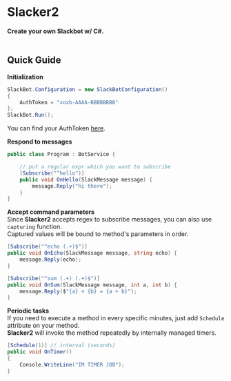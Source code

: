 Slacker2
====

__Create your own Slackbot w/ C#.__<br>
<br>

Quick Guide
---
__Initialization__ 
```cs
SlackBot.Configuration = new SlackBotConfiguration()
{
    AuthToken = "xoxb-AAAA-BBBBBBBB"
};
SlackBot.Run();
```
You can find your AuthToken [here](https://api.slack.com/docs/oauth-test-tokens).

__Respond to messages__
```cs
public class Program : BotService {

    // put a regular expr which you want to subscribe
    [Subscribe("^hello")]
    public void OnHello(SlackMessage message) {
        message.Reply("hi there");
    }
}
```

__Accept command parameters__<br>
Since __Slacker2__ accepts regex to subscribe messages, you can also use `capturing` function.<br>
Captured values will be bound to method's parameters in order.
```cs
[Subscribe("^echo (.+)$")]
public void OnEcho(SlackMessage message, string echo) {
    message.Reply(echo);
}

[Subscribe("^sum (.+) (.+)$")]
public void OnSum(SlackMessage message, int a, int b) {
    message.Reply($"{a} + {b} = {a + b}");
}
```


__Periodic tasks__<br>
If you need to execute a method in every specific minutes, just add `Schedule` attribute on your method.<br>
__Slacker2__ will invoke the method repeatedly by internally managed timers.
```cs
[Schedule(1)] // interval (seconds)
public void OnTimer()
{
    Console.WriteLine("IM TIMER JOB");
}
```
